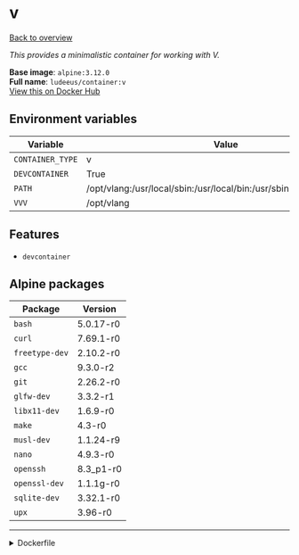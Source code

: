 # v

[Back to overview](../index.md)

_This provides a minimalistic container for working with V._

**Base image**: `alpine:3.12.0`  
**Full name**: `ludeeus/container:v`  
[View this on Docker Hub](https://hub.docker.com/r/ludeeus/container/tags?page=1&name=v)

## Environment variables

Variable | Value 
-- | --
`CONTAINER_TYPE` | v
`DEVCONTAINER` | True
`PATH` | /opt/vlang:/usr/local/sbin:/usr/local/bin:/usr/sbin:/usr/bin:/sbin:/bin
`VVV` | /opt/vlang

## Features

- `devcontainer`

## Alpine packages

Package | Version 
-- | --
`bash` | 5.0.17-r0
`curl` | 7.69.1-r0
`freetype-dev` | 2.10.2-r0
`gcc` | 9.3.0-r2
`git` | 2.26.2-r0
`glfw-dev` | 3.3.2-r1
`libx11-dev` | 1.6.9-r0
`make` | 4.3-r0
`musl-dev` | 1.1.24-r9
`nano` | 4.9.3-r0
`openssh` | 8.3_p1-r0
`openssl-dev` | 1.1.1g-r0
`sqlite-dev` | 3.32.1-r0
`upx` | 3.96-r0



***
<details>
<summary>Dockerfile</summary>

```dockerfile
FROM alpine:3.12.0

ENV VVV=/opt/vlang
ENV PATH=/opt/vlang:/usr/local/sbin:/usr/local/bin:/usr/sbin:/usr/bin:/sbin:/bin
ENV CONTAINER_TYPE=v
ENV DEVCONTAINER=True

COPY rootfs/common /

RUN  \ 
    echo '@edge http://dl-cdn.alpinelinux.org/alpine/edge/main' >> /etc/apk/repositories \ 
    && apk add --no-cache  \ 
        bash=5.0.17-r0 \ 
        curl=7.69.1-r0 \ 
        freetype-dev=2.10.2-r0 \ 
        gcc=9.3.0-r2 \ 
        git=2.26.2-r0 \ 
        glfw-dev=3.3.2-r1 \ 
        libx11-dev=1.6.9-r0 \ 
        make=4.3-r0 \ 
        musl-dev=1.1.24-r9 \ 
        nano=4.9.3-r0 \ 
        openssh=8.3_p1-r0 \ 
        openssl-dev=1.1.1g-r0 \ 
        sqlite-dev=3.32.1-r0 \ 
        upx=3.96-r0 \ 
    && apk add --no-cache --virtual .build-deps  \ 
        sdl2 \ 
        sdl2-dev \ 
        sdl2_image-dev \ 
        sdl2_mixer-dev \ 
        sdl2_ttf-dev \ 
    && chmod +x /usr/bin/container \ 
    && mkdir -p /opt/vlang \ 
    && ln -s /opt/vlang/v /usr/bin/v \ 
    && git clone https://github.com/vlang/v /opt/vlang \ 
    && cd /opt/vlang \ 
    && make \ 
    && v -version \ 
    && rm -rf /var/cache/apk/* \ 
    && apk del .build-deps



LABEL maintainer=hi@ludeeus.dev
LABEL build.date=2020-7-7
LABEL build.sha=None
```
</details>
